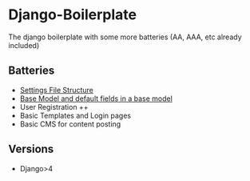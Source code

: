 # Django-Boilerplate

The django boilerplate with some more batteries (AA, AAA, etc already included)

## Batteries
- [Settings File Structure](baseproject/settings/README.md) 
- [Base Model and default fields in a base model](baseproject/batteries/models/README.md)
- User Registration ++
- Basic Templates and Login pages
- Basic CMS for content posting

## Versions
- Django>4

